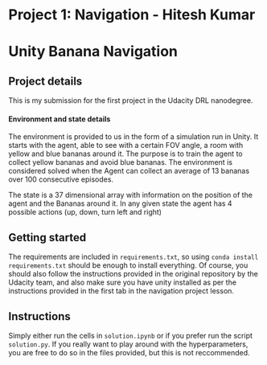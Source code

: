 # Project 1: Navigation - Hitesh Kumar

# Unity Banana Navigation

## Project details

This is my submission for the first project in the Udacity DRL nanodegree.

#### Environment and state details

The environment is provided to us in the form of a simulation run in Unity. It starts with the agent, able to see with a certain FOV angle, a room with yellow and blue bananas around it. The purpose is to train the agent to collect yellow bananas and avoid blue bananas. The environment is considered solved when the Agent can collect an average of 13 bananas over 100 consecutive episodes.

The state is a 37 dimensional array with information on the position of the agent and the Bananas around it. In any given state the agent has 4 possible actions (up, down, turn left and right)

## Getting started

The requirements are included in `requirements.txt`, so using `conda install requirements.txt` should be enough to install everything. Of course, you should also follow the instructions provided in the original repository by the Udacity team, and also make sure you have unity installed as per the instructions provided in the first tab in the navigation project lesson.

## Instructions

Simply either run the cells in `solution.ipynb` or if you prefer run the script `solution.py`. If you really want to play around with the hyperparameters, you are free to do so in the files provided, but this is not reccommended.
